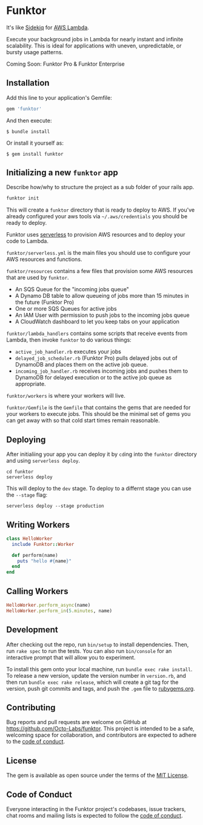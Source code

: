 # Funktor

It's like [Sidekiq](https://sidekiq.org/) for [AWS Lambda](https://aws.amazon.com/lambda/).

Execute your background jobs in Lambda for nearly instant and infinite scalability. This is ideal for
applications with uneven, unpredictable, or bursty usage patterns.

Coming Soon: Funktor Pro & Funktor Enterprise

## Installation

Add this line to your application's Gemfile:

```ruby
gem 'funktor'
```

And then execute:

    $ bundle install

Or install it yourself as:

    $ gem install funktor

## Initializing a new `funktor` app

Describe how/why to structure the project as a sub folder of your rails app.

```bash
funktor init
```

This will create a `funktor` directory that is ready to deploy to AWS. If you've already configured
your aws tools via `~/.aws/credentials` you should be ready to deploy.

Funktor uses [serverless](https://www.serverless.com/) to provision AWS resources and to deploy your
code to Lambda.

`funktor/serverless.yml` is the main files you should use to configure your AWS resources and functions.

`funktor/resources` contains a few files that provision some AWS resources that are used by `funktor`.
* An SQS Queue for the "incoming jobs queue"
* A Dynamo DB table to allow queueing of jobs more than 15 minutes in the future (Funktor Pro)
* One or more SQS Queues for active jobs
* An IAM User with permission to push jobs to the incoming jobs queue
* A CloudWatch dashboard to let you keep tabs on your application

`funktor/lambda_handlers` contains some scripts that receive events from Lambda, then invoke `funktor` to
do various things:
* `active_job_handler.rb` executes your jobs
* `delayed_job_scheduler.rb` (Funktor Pro) pulls delayed jobs out of DynamoDB and places them on the active job queue.
* `incoming_job_handler.rb` receives incoming jobs and pushes them to DynamoDB for delayed execution or to the active job queue as appropriate.

`funktor/workers` is where your workers will live.

`funktor/Gemfile` is the `Gemfile` that contains the gems that are needed for your workers to execute
jobs. This should be the minimal set of gems you can get away with so that cold start times remain reasonable.

## Deploying

After initialiing your app you can deploy it by `cd`ing into the `funktor` directory and using
`serverless deploy`.

```
cd funktor
serverless deploy
```

This will deploy to the `dev` stage. To deploy to a differnt stage you can use the `--stage` flag:

```
serverless deploy --stage production
```

## Writing Workers


```ruby
class HelloWorker
  include Funktor::Worker

  def perform(name)
    puts "hello #{name}"
  end
end
```

## Calling Workers

```ruby
HelloWorker.perform_async(name)
HelloWorker.perform_in(5.minutes, name)
```

## Development

After checking out the repo, run `bin/setup` to install dependencies. Then, run `rake spec` to run the tests. You can also run `bin/console` for an interactive prompt that will allow you to experiment.

To install this gem onto your local machine, run `bundle exec rake install`. To release a new version, update the version number in `version.rb`, and then run `bundle exec rake release`, which will create a git tag for the version, push git commits and tags, and push the `.gem` file to [rubygems.org](https://rubygems.org).

## Contributing

Bug reports and pull requests are welcome on GitHub at https://github.com/Octo-Labs/funktor. This project is intended to be a safe, welcoming space for collaboration, and contributors are expected to adhere to the [code of conduct](https://github.com/[USERNAME]/funktor/blob/master/CODE_OF_CONDUCT.md).


## License

The gem is available as open source under the terms of the [MIT License](https://opensource.org/licenses/MIT).

## Code of Conduct

Everyone interacting in the Funktor project's codebases, issue trackers, chat rooms and mailing lists is expected to follow the [code of conduct](https://github.com/Octo-Labs/funktor/blob/master/CODE_OF_CONDUCT.md).
